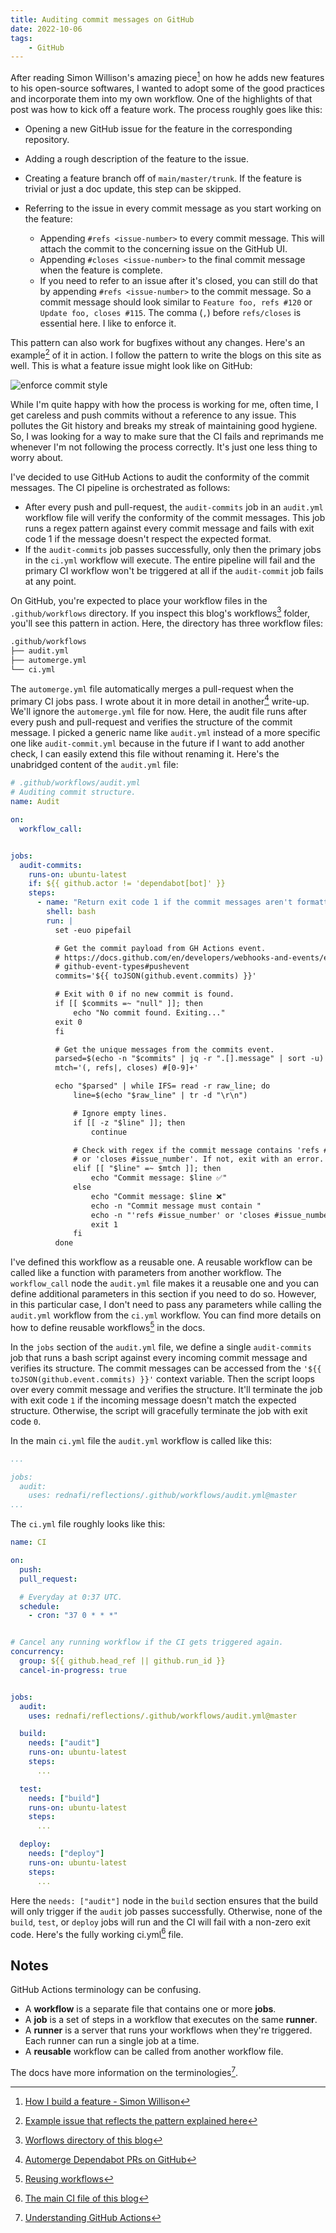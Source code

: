 ```yaml
---
title: Auditing commit messages on GitHub
date: 2022-10-06
tags:
    - GitHub
---
```


After reading Simon Willison's amazing piece[^1] on how he adds new features to his
open-source softwares, I wanted to adopt some of the good practices and incorporate them
into my own workflow. One of the highlights of that post was how to kick off a feature work.
The process roughly goes like this:

- Opening a new GitHub issue for the feature in the corresponding repository.
- Adding a rough description of the feature to the issue.
- Creating a feature branch off of `main/master/trunk`. If the feature is trivial or just a
  doc update, this step can be skipped.
- Referring to the issue in every commit message as you start working on the feature:

    - Appending `#refs <issue-number>` to every commit message. This will attach the commit
      to the concerning issue on the GitHub UI.
    - Appending `#closes <issue-number>` to the final commit message when the feature is
      complete.
    - If you need to refer to an issue after it's closed, you can still do that by appending
      `#refs <issue-number>` to the commit message. So a commit message should look similar
      to `Feature foo, refs #120` or `Update foo, closes #115`. The comma (`,`) before
      `refs/closes` is essential here. I like to enforce it.

This pattern can also work for bugfixes without any changes. Here's an example[^2] of it in
action. I follow the pattern to write the blogs on this site as well. This is what a feature
issue might look like on GitHub:

![enforce commit style][image_1]

While I'm quite happy with how the process is working for me, often time, I get careless and
push commits without a reference to any issue. This pollutes the Git history and breaks my
streak of maintaining good hygiene. So, I was looking for a way to make sure that the CI
fails and reprimands me whenever I'm not following the process correctly. It's just one less
thing to worry about.

I've decided to use GitHub Actions to audit the conformity of the commit messages. The CI
pipeline is orchestrated as follows:

- After every push and pull-request, the `audit-commits` job in an `audit.yml` workflow file
  will verify the conformity of the commit messages. This job runs a regex pattern against
  every commit message and fails with exit code 1 if the message doesn't respect the
  expected format.
- If the `audit-commits` job passes successfully, only then the primary jobs in the `ci.yml`
  workflow will execute. The entire pipeline will fail and the primary CI workflow won't be
  triggered at all if the `audit-commit` job fails at any point.

On GitHub, you're expected to place your workflow files in the `.github/workflows`
directory. If you inspect this blog's workflows[^3] folder, you'll see this pattern in
action. Here, the directory has three workflow files:

```txt
.github/workflows
├── audit.yml
├── automerge.yml
└── ci.yml
```

The `automerge.yml` file automatically merges a pull-request when the primary CI jobs pass.
I wrote about it in more detail in another[^4] write-up. We'll ignore the `automerge.yml`
file for now. Here, the audit file runs after every push and pull-request and verifies the
structure of the commit message. I picked a generic name like `audit.yml` instead of a more
specific one like `audit-commit.yml` because in the future if I want to add another check, I
can easily extend this file without renaming it. Here's the unabridged content of the
`audit.yml` file:

```yml
# .github/workflows/audit.yml
# Auditing commit structure.
name: Audit

on:
  workflow_call:


jobs:
  audit-commits:
    runs-on: ubuntu-latest
    if: ${{ github.actor != 'dependabot[bot]' }}
    steps:
      - name: "Return exit code 1 if the commit messages aren't formatted correctly."
        shell: bash
        run: |
          set -euo pipefail

          # Get the commit payload from GH Actions event.
          # https://docs.github.com/en/developers/webhooks-and-events/events/
          # github-event-types#pushevent
          commits='${{ toJSON(github.event.commits) }}'

          # Exit with 0 if no new commit is found.
          if [[ $commits =~ "null" ]]; then
              echo "No commit found. Exiting..."
          exit 0
          fi

          # Get the unique messages from the commits event.
          parsed=$(echo -n "$commits" | jq -r ".[].message" | sort -u)
          mtch='(, refs|, closes) #[0-9]+'

          echo "$parsed" | while IFS= read -r raw_line; do
              line=$(echo "$raw_line" | tr -d "\r\n")

              # Ignore empty lines.
              if [[ -z "$line" ]]; then
                  continue

              # Check with regex if the commit message contains 'refs #issue_number'
              # or 'closes #issue_number'. If not, exit with an error.
              elif [[ "$line" =~ $mtch ]]; then
                  echo "Commit message: $line ✅"
              else
                  echo "Commit message: $line ❌"
                  echo -n "Commit message must contain "
                  echo -n "'refs #issue_number' or 'closes #issue_number'."
                  exit 1
              fi
          done
```

I've defined this workflow as a reusable one. A reusable workflow can be called like a
function with parameters from another workflow. The `workflow_call` node the `audit.yml`
file makes it a reusable one and you can define additional parameters in this section if you
need to do so. However, in this particular case, I don't need to pass any parameters while
calling the `audit.yml` workflow from the `ci.yml` workflow. You can find more details on
how to define reusable workflows[^5] in the docs.

In the `jobs` section of the `audit.yml` file, we define a single `audit-commits` job that
runs a bash script against every incoming commit message and verifies its structure. The
commit messages can be accessed from the `'${{ toJSON(github.event.commits) }}'` context
variable. Then the script loops over every commit message and verifies the structure. It'll
terminate the job with exit code `1` if the incoming message doesn't match the expected
structure. Otherwise, the script will gracefully terminate the job with exit code `0`.

In the main `ci.yml` file the `audit.yml` workflow is called like this:

```yml
...

jobs:
  audit:
    uses: rednafi/reflections/.github/workflows/audit.yml@master
...
```

The `ci.yml` file roughly looks like this:

```yaml
name: CI

on:
  push:
  pull_request:

  # Everyday at 0:37 UTC.
  schedule:
    - cron: "37 0 * * *"


# Cancel any running workflow if the CI gets triggered again.
concurrency:
  group: ${{ github.head_ref || github.run_id }}
  cancel-in-progress: true


jobs:
  audit:
    uses: rednafi/reflections/.github/workflows/audit.yml@master

  build:
    needs: ["audit"]
    runs-on: ubuntu-latest
    steps:
      ...

  test:
    needs: ["build"]
    runs-on: ubuntu-latest
    steps:
      ...

  deploy:
    needs: ["deploy"]
    runs-on: ubuntu-latest
    steps:
      ...
```

Here the `needs: ["audit"]` node in the `build` section ensures that the build will only
trigger if the `audit` job passes successfully. Otherwise, none of the `build`, `test`, or
`deploy` jobs will run and the CI will fail with a non-zero exit code. Here's the fully
working ci.yml[^6] file.

## Notes

GitHub Actions terminology can be confusing.

- A **workflow** is a separate file that contains one or more **jobs**.
- A **job** is a set of steps in a workflow that executes on the same **runner**.
- A **runner** is a server that runs your workflows when they're triggered. Each runner can
  run a single job at a time.
- A **reusable** workflow can be called from another workflow file.

The docs have more information on the terminologies[^7].

[^1]:
    [How I build a feature - Simon Willison](https://simonwillison.net/2022/Jan/12/how-i-build-a-feature/)

[^2]:
    [Example issue that reflects the pattern explained here](https://github.com/rednafi/reflections/issues/170)

[^3]:
    [Worflows directory of this blog](https://github.com/rednafi/reflections/tree/master/.github/workflows)

[^4]: [Automerge Dependabot PRs on GitHub](/misc/automerge_dependabot_prs_on_github/)

[^5]:
    [Reusing workflows](https://docs.github.com/en/actions/using-workflows/reusing-workflows)

[^6]:
    [The main CI file of this blog](https://github.com/rednafi/reflections/blob/master/.github/workflows/ci.yml)

[^7]:
    [Understanding GitHub Actions](https://docs.github.com/en/actions/learn-github-actions/understanding-github-actions)

[image_1]: https://blob.rednafi.com/static/images/audit_commit_messages_on_github/img_1.png

